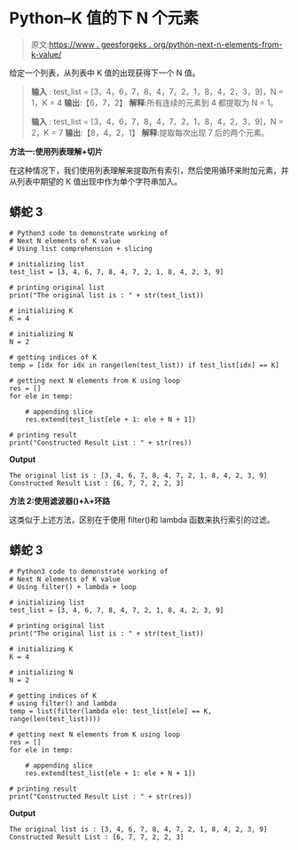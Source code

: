 # Python–K 值的下 N 个元素

> 原文:[https://www . geesforgeks . org/python-next-n-elements-from-k-value/](https://www.geeksforgeeks.org/python-next-n-elements-from-k-value/)

给定一个列表，从列表中 K 值的出现获得下一个 N 值。

> **输入** : test_list = [3，4，6，7，8，4，7，2，1，8，4，2，3，9]，N = 1，K = 4
> **输出**:【6，7，2】
> **解释**:所有连续的元素到 4 都提取为 N = 1。
> 
> **输入** : test_list = [3，4，6，7，8，4，7，2，1，8，4，2，3，9]，N = 2，K = 7
> **输出**:【8，4，2，1】
> **解释**:提取每次出现 7 后的两个元素。

**方法一:使用列表理解+切片**

在这种情况下，我们使用列表理解来提取所有索引，然后使用循环来附加元素，并从列表中期望的 K 值出现中作为单个字符串加入。

## 蟒蛇 3

```
# Python3 code to demonstrate working of
# Next N elements of K value
# Using list comprehension + slicing

# initializing list
test_list = [3, 4, 6, 7, 8, 4, 7, 2, 1, 8, 4, 2, 3, 9]

# printing original list
print("The original list is : " + str(test_list))

# initializing K
K = 4

# initializing N
N = 2

# getting indices of K
temp = [idx for idx in range(len(test_list)) if test_list[idx] == K]

# getting next N elements from K using loop
res = []
for ele in temp:

    # appending slice
    res.extend(test_list[ele + 1: ele + N + 1])

# printing result
print("Constructed Result List : " + str(res))
```

**Output**

```
The original list is : [3, 4, 6, 7, 8, 4, 7, 2, 1, 8, 4, 2, 3, 9]
Constructed Result List : [6, 7, 7, 2, 2, 3]

```

**方法 2:使用滤波器()+λ+环路**

这类似于上述方法，区别在于使用 filter()和 lambda 函数来执行索引的过滤。

## 蟒蛇 3

```
# Python3 code to demonstrate working of
# Next N elements of K value
# Using filter() + lambda + loop

# initializing list
test_list = [3, 4, 6, 7, 8, 4, 7, 2, 1, 8, 4, 2, 3, 9]

# printing original list
print("The original list is : " + str(test_list))

# initializing K
K = 4

# initializing N
N = 2

# getting indices of K
# using filter() and lambda
temp = list(filter(lambda ele: test_list[ele] == K, range(len(test_list))))

# getting next N elements from K using loop
res = []
for ele in temp:

    # appending slice
    res.extend(test_list[ele + 1: ele + N + 1])

# printing result
print("Constructed Result List : " + str(res))
```

**Output**

```
The original list is : [3, 4, 6, 7, 8, 4, 7, 2, 1, 8, 4, 2, 3, 9]
Constructed Result List : [6, 7, 7, 2, 2, 3]

```
